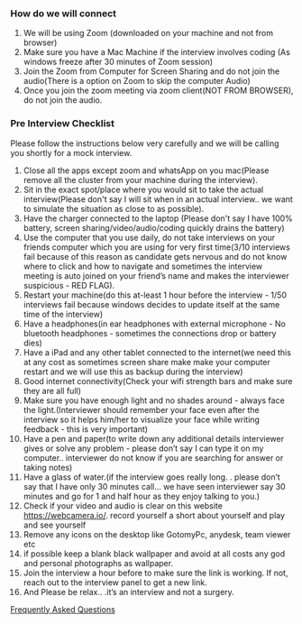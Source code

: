 ### How do we will connect

1. We will be using Zoom (downloaded on your machine and not from browser)
2. Make sure you have a Mac Machine if the interview involves coding (As windows freeze after 30 minutes of Zoom session)
3. Join the Zoom from Computer for Screen Sharing and do not join the audio(There is a option on Zoom to skip the computer Audio)
4. Once you join the zoom meeting via zoom client(NOT FROM BROWSER), do not join the audio.


### Pre Interview Checklist

Please follow the instructions below very carefully and we will be calling you shortly for a mock interview.

1. Close all the apps except zoom and whatsApp on you mac(Please remove all the cluster from your machine during the interview).
2. Sit in the exact spot/place where you would sit to take the actual interview(Please don't say I will sit when in an actual interview.. we want to simulate the situation as close to as possible).
3. Have the charger connected to the laptop (Please don't say I have 100% battery, screen sharing/video/audio/coding quickly drains the battery)
4. Use the computer that you use daily, do not take interviews on your friends computer which you are using for very first time(3/10 interviews fail because of this reason as candidate gets nervous and do not know where to click and how to navigate and sometimes the interview meeting is auto joined on your friend’s name and makes the interviewer suspicious - RED FLAG).
5. Restart your machine(do this at-least 1 hour before the interview - 1/50 interviews fail because windows decides to update itself at the same time of the interview)
6. Have a headphones(in ear headphones with external microphone - No bluetooth headphones - sometimes the connections drop or battery dies)
7. Have a iPad and any other tablet connected to the internet(we need this at any cost as sometimes screen share make make your computer restart and we will use this as backup during the interview)
8. Good internet connectivity(Check your wifi strength bars and make sure they are all full)
9. Make sure you have enough light and no shades around - always face the light.(Interviewer should remember your face even after the interview so it helps him/her to visualize your face while writing feedback - this is very important)
10. Have a pen and paper(to write down any additional details interviewer gives or solve any problem - please don’t say I can type it on my computer.. interviewer do not know if you are searching for answer or taking notes)
11. Have a glass of water.(if the interview goes really long. . please don’t say that I have only 30 minutes call… we have seen interviewer say 30 minutes and go for 1 and half hour as they enjoy talking to you.)
12. Check if your video and audio is clear on this website https://webcamera.io/. record yourself a short about yourself and play and see yourself
13. Remove any icons on the desktop like GotomyPc, anydesk, team viewer etc
14. if possible keep a blank black wallpaper and avoid at all costs any god and personal photographs as wallpaper.
15. Join the interview a hour before to make sure the link is working. If not, reach out to the interview panel to get a new link.
16. And Please be relax.. .it’s an interview and not a surgery.



[Frequently Asked Questions](/linterviews/PreInterview.html)
